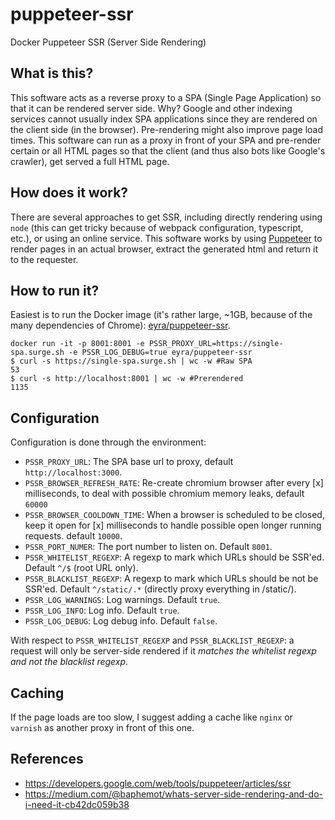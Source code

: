 # puppeteer-ssr
Docker Puppeteer SSR (Server Side Rendering)

## What is this?
This software acts as a reverse proxy to a SPA (Single Page Application) so that it can be rendered server side. Why? Google and other indexing services cannot usually index SPA applications since they are rendered on the client side (in the browser). Pre-rendering might also improve page load times.
This software can run as a proxy in front of your SPA and pre-render certain or all HTML pages so that the client (and thus also bots like Google's crawler), get served a full HTML page.

## How does it work?
There are several approaches to get SSR, including directly rendering using `node` (this can get tricky because of webpack configuration, typescript, etc.), or using an online service.
This software works by using [Puppeteer](https://github.com/GoogleChrome/puppeteer) to render pages in an actual browser, extract the generated html and return it to the requester.

## How to run it?
Easiest is to run the Docker image (it's rather large, ~1GB, because of the many dependencies of Chrome): [eyra/puppeteer-ssr](https://cloud.docker.com/u/eyra/repository/docker/eyra/puppeteer-ssr).
```
docker run -it -p 8001:8001 -e PSSR_PROXY_URL=https://single-spa.surge.sh -e PSSR_LOG_DEBUG=true eyra/puppeteer-ssr
$ curl -s https://single-spa.surge.sh | wc -w #Raw SPA
53
$ curl -s http://localhost:8001 | wc -w #Prerendered
1135
```

## Configuration
Configuration is done through the environment:
- `PSSR_PROXY_URL`: The SPA base url to proxy, default `http://localhost:3000`.
- `PSSR_BROWSER_REFRESH_RATE`: Re-create chromium browser after every [x] milliseconds, to deal with possible chromium memory leaks, default `60000`
- `PSSR_BROWSER_COOLDOWN_TIME`: When a browser is scheduled to be closed, keep it open for [x] milliseconds to handle possible open longer running requests. default `10000`.
- `PSSR_PORT_NUMER`: The port number to listen on. Default `8001`.
- `PSSR_WHITELIST_REGEXP`: A regexp to mark which URLs should be SSR'ed. Default `^/$` (root URL only).
- `PSSR_BLACKLIST_REGEXP`: A regexp to mark which URLs should be not be SSR'ed. Default `^/static/.*` (directly proxy everything in /static/).
- `PSSR_LOG_WARNINGS`: Log warnings. Default `true`.
- `PSSR_LOG_INFO`: Log info. Default `true`.
- `PSSR_LOG_DEBUG`: Log debug info. Default `false`.

With respect to `PSSR_WHITELIST_REGEXP` and `PSSR_BLACKLIST_REGEXP`: a request will only be server-side rendered if it *matches the whitelist regexp and not the blacklist regexp*. 

## Caching
If the page loads are too slow, I suggest adding a cache like `nginx` or `varnish` as another proxy in front of this one.

## References
- https://developers.google.com/web/tools/puppeteer/articles/ssr
- https://medium.com/@baphemot/whats-server-side-rendering-and-do-i-need-it-cb42dc059b38
